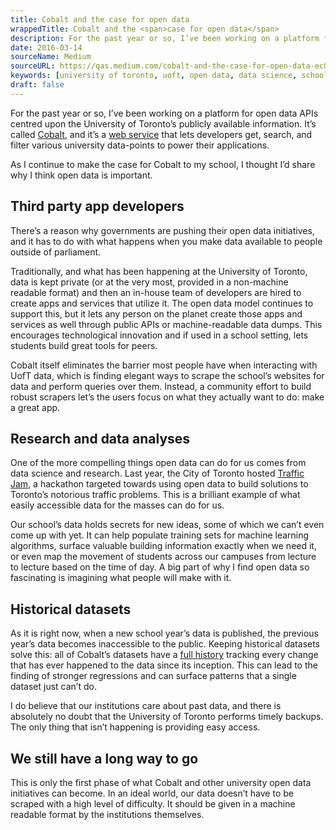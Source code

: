 ```yaml
---
title: Cobalt and the case for open data
wrappedTitle: Cobalt and the <span>case for open data</span>
description: For the past year or so, I’ve been working on a platform for open data APIs centred upon the University of Toronto’s publicly available information.
date: 2016-03-14
sourceName: Medium
sourceURL: https://qas.medium.com/cobalt-and-the-case-for-open-data-ec042aa5d84d
keywords: [university of toronto, uoft, open data, data science, school, college, university, api]
draft: false
---
```


For the past year or so, I’ve been working on a platform for open data APIs centred upon the University of Toronto’s publicly available information. It’s called [Cobalt](https://cobalt.qas.im), and it’s a [web service](https://github.com/cobalt-uoft/cobalt) that lets developers get, search, and filter various university data-points to power their applications.

As I continue to make the case for Cobalt to my school, I thought I’d share why I think open data is important.

## Third party app developers

There’s a reason why governments are pushing their open data initiatives, and it has to do with what happens when you make data available to people outside of parliament.

Traditionally, and what has been happening at the University of Toronto, data is kept private (or at the very most, provided in a non-machine readable format) and then an in-house team of developers are hired to create apps and services that utilize it. The open data model continues to support this, but it lets any person on the planet create those apps and services as well through public APIs or machine-readable data dumps. This encourages technological innovation and if used in a school setting, lets students build great tools for peers.

Cobalt itself eliminates the barrier most people have when interacting with UofT data, which is finding elegant ways to scrape the school’s websites for data and perform queries over them. Instead, a community effort to build robust scrapers let’s the users focus on what they actually want to do: make a great app.

## Research and data analyses

One of the more compelling things open data can do for us comes from data science and research. Last year, the City of Toronto hosted [Traffic Jam](http://trafficjam.to/), a hackathon targeted towards using open data to build solutions to Toronto’s notorious traffic problems. This is a brilliant example of what easily accessible data for the masses can do for us.

Our school’s data holds secrets for new ideas, some of which we can’t even come up with yet. It can help populate training sets for machine learning algorithms, surface valuable building information exactly when we need it, or even map the movement of students across our campuses from lecture to lecture based on the time of day. A big part of why I find open data so fascinating is imagining what people will make with it.

## Historical datasets

As it is right now, when a new school year’s data is published, the previous year’s data becomes inaccessible to the public. Keeping historical datasets solve this: all of Cobalt’s datasets have a [full history](https://github.com/cobalt-uoft/datasets/releases) tracking every change that has ever happened to the data since its inception. This can lead to the finding of stronger regressions and can surface patterns that a single dataset just can’t do.

I do believe that our institutions care about past data, and there is absolutely no doubt that the University of Toronto performs timely backups. The only thing that isn’t happening is providing easy access.

## We still have a long way to go

This is only the first phase of what Cobalt and other university open data initiatives can become. In an ideal world, our data doesn’t have to be scraped with a high level of difficulty. It should be given in a machine readable format by the institutions themselves.
